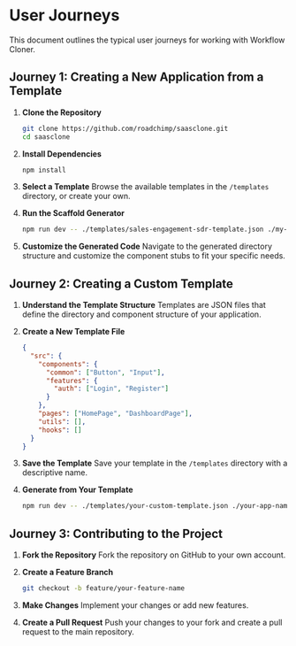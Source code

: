 # User Journeys

This document outlines the typical user journeys for working with Workflow Cloner.

## Journey 1: Creating a New Application from a Template

1. **Clone the Repository**
   ```bash
   git clone https://github.com/roadchimp/saasclone.git
   cd saasclone
   ```

2. **Install Dependencies**
   ```bash
   npm install
   ```

3. **Select a Template**
   Browse the available templates in the `/templates` directory, or create your own.

4. **Run the Scaffold Generator**
   ```bash
   npm run dev -- ./templates/sales-engagement-sdr-template.json ./my-new-app
   ```

5. **Customize the Generated Code**
   Navigate to the generated directory structure and customize the component stubs to fit your specific needs.

## Journey 2: Creating a Custom Template

1. **Understand the Template Structure**
   Templates are JSON files that define the directory and component structure of your application.

2. **Create a New Template File**
   ```json
   {
     "src": {
       "components": {
         "common": ["Button", "Input"],
         "features": {
           "auth": ["Login", "Register"]
         }
       },
       "pages": ["HomePage", "DashboardPage"],
       "utils": [],
       "hooks": []
     }
   }
   ```

3. **Save the Template**
   Save your template in the `/templates` directory with a descriptive name.

4. **Generate from Your Template**
   ```bash
   npm run dev -- ./templates/your-custom-template.json ./your-app-name
   ```

## Journey 3: Contributing to the Project

1. **Fork the Repository**
   Fork the repository on GitHub to your own account.

2. **Create a Feature Branch**
   ```bash
   git checkout -b feature/your-feature-name
   ```

3. **Make Changes**
   Implement your changes or add new features.

4. **Create a Pull Request**
   Push your changes to your fork and create a pull request to the main repository. 